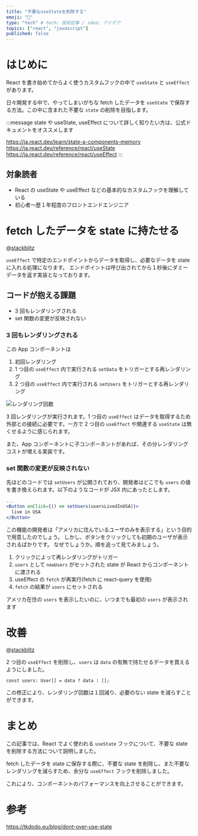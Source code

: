 ```yaml
---
title: "不要なuseStateを削除する"
emoji: "🐥"
type: "tech" # tech: 技術記事 / idea: アイデア
topics: ["react", "javascript"]
published: false
---
```


# はじめに

React を書き始めてからよく使うカスタムフックの中で `useState` と `useEffect` があります。

日々開発する中で、やってしまいがちな fetch したデータを `useState` で保存する方法。この中に含まれた不要な `state` の削除を目指します。

:::message
state や useState, useEffect について詳しく知りたい方は、公式ドキュメントをオススメします

https://ja.react.dev/learn/state-a-components-memory
https://ja.react.dev/reference/react/useState
https://ja.react.dev/reference/react/useEffect
:::

## 対象読者

- React の useState や useEffect などの基本的なカスタムフックを理解している
- 初心者〜歴１年程度のフロントエンドエンジニア

# fetch したデータを state に持たせる

@[stackblitz](https://stackblitz.com/edit/stackblitz-starters-4l9wer?embed=1&file=src%2FApp.tsx)

`useEffect` で特定のエンドポイントからデータを取得し、必要なデータを state に入れる処理になります。
エンドポイントは呼び出されてから１秒後にダミーデータを返す実装となっております。

## コードが抱える課題

- 3 回もレンダリングされる
- set 関数の変更が反映されない

### 3 回もレンダリングされる

この App コンポーネントは

1. 初回レンダリング
2. 1 つ目の `useEffect` 内で実行される `setData` をトリガーとする再レンダリング
3. 2 つ目の `useEffect` 内で実行される `setUsers` をトリガーとする再レンダリング

![レンダリング回数](https://storage.googleapis.com/zenn-user-upload/406433d67e39-20231219.png)

3 回レンダリングが実行されます。1 つ目の `useEffect` はデータを取得するため外部との接続に必要です。一方で 2 つ目の `useEffect` や関連する `useState` は無くせるように感じられます。

また、App コンポーネントに子コンポーネントがあれば、その分レンダリングコストが増える実装です。

### set 関数の変更が反映されない

先ほどのコードでは `setUsers` が公開されており、開発者はどこでも `users` の値を書き換えられます。以下のようなコードが JSX 内にあったとします。

```jsx
...
<Button onClick={() => setUsers(usersLivedInUSA)}>
  live in USA
</Button>
```

この機能の開発者は「アメリカに住んでいるユーザのみを表示する」という目的で用意したのでしょう。
しかし、ボタンをクリックしても初期のユーザが表示されるばかりです。
なぜでしょうか。順を追って見てみましょう。

1. クリックによって再レンダリングがトリガー
2. `users` として `newUsers` がセットされた state が React からコンポーネントに渡される
3. useEffect の `fetch` が再実行(fetch に react-query を使用)
4. `fetch` の結果が `users` にセットされる

アメリカ在住の `users` を表示したいのに、いつまでも最初の `users` が表示されます

# 改善

@[stackblitz](https://stackblitz.com/edit/stackblitz-starters-nettjd?file=src%2FApp.tsx)

2 つ目の `useEffect` を削除し、`users` は `data` の有無で持たせるデータを買えるようにしました。

```tsx
const users: User[] = data ? data : [];
```

この修正により、レンダリング回数は１回減り、必要のない state を減らすことができます。

# まとめ

この記事では、React でよく使われる `useState` フックについて、不要な state を削除する方法について説明しました。

fetch したデータを state に保存する際に、不要な state を削除し、また不要なレンダリングを減らすため、余分な `useEffect` フックを削除しました。

これにより、コンポーネントのパフォーマンスを向上させることができます。

# 参考

https://tkdodo.eu/blog/dont-over-use-state
